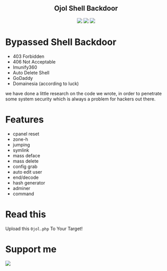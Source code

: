 <h2 align="center">Ojol Shell Backdoor </h2>

<p align="center">
	<img src="https://img.shields.io/badge/PHP-8.3.0-blue">
	<img src="https://img.shields.io/badge/LICENSE-MIT-lime">
 	<img src="https://img.shields.io/badge/Version-1.3.0-darkred">

</p>  

# Bypassed Shell Backdoor 
* 403 Forbidden
* 406 Not Acceptable
* Imunify360
* Auto Delete Shell
* GoDaddy
* Domainesia (according to luck)

we have done a little research on the code we wrote, in order to penetrate some system security which is always a problem for hackers out there.

# Features
* cpanel reset
* zone-h
* jumping
* symlink
* mass deface
* mass delete
* config grab
* auto edit user
* end/decode
* hash generator
* adminer
* command

# Read this
Upload this `0jol.php` To Your Target!

# Support me
<a href="https://www.buymeacoffee.com/OJOLCYBERARMY"><img src="https://img.buymeacoffee.com/button-api/?text=Buy me a coffee&emoji=☕&slug=OJOLCYBERARMY&button_colour=FFDD00&font_colour=000000&font_family=Comic&outline_colour=000000&coffee_colour=ffffff" /></a>
